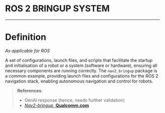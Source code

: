 <h1>ROS 2 BRINGUP SYSTEM</h1>

---

# Definition
_As applicable for ROS_

A set of configurations, launch files, and scripts that facilitate the startup and initialisation of a robot or a system (software or hardware), ensuring all necessary components are running correctly. The `nav2_bringup` package is a common example, providing launch files and configurations for the ROS 2 navigation stack, enabling autonomous navigation and control for robots.

> **References**:
>
> - GenAI response (hence, needs further validation)
> - [_Nav2-bringup_, **Qualcomm.com**](https://docs.qualcomm.com/bundle/publicresource/topics/80-70015-265/nav2-bringup_5_2_1.html)